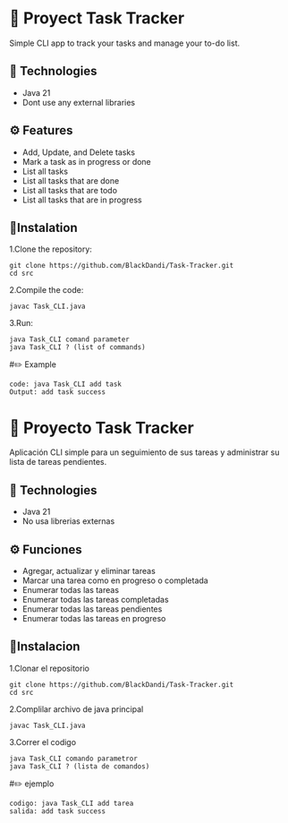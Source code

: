 # 🎯 Proyect Task Tracker
Simple CLI app to track your tasks and manage your to-do list.

## 🚀 Technologies
- Java 21
- Dont use any external libraries
  
## ⚙️  Features
- Add, Update, and Delete tasks
- Mark a task as in progress or done
- List all tasks
- List all tasks that are done
- List all tasks that are todo
- List all tasks that are in progress

## 🔧Instalation
  1.Clone the repository:
    
    git clone https://github.com/BlackDandi/Task-Tracker.git
    cd src
    
    
  2.Compile the code:
  
    javac Task_CLI.java
    
  3.Run:
  
    java Task_CLI comand parameter
    java Task_CLI ? (list of commands)
  
#✏️ Example

    code: java Task_CLI add task
    Output: add task success
  
# 🎯 Proyecto Task Tracker
Aplicación CLI simple para un seguimiento de sus tareas y administrar su lista de tareas pendientes.

## 🚀 Technologies
- Java 21
- No usa librerias externas
  
## ⚙️ Funciones
- Agregar, actualizar y eliminar tareas
- Marcar una tarea como en progreso o completada
- Enumerar todas las tareas
- Enumerar todas las tareas completadas
- Enumerar todas las tareas pendientes
- Enumerar todas las tareas en progreso

## 🔧Instalacion
  1.Clonar el repositorio
  
    git clone https://github.com/BlackDandi/Task-Tracker.git
    cd src
    
  2.Complilar archivo de java principal
  
    javac Task_CLI.java
    
  3.Correr el codigo
  
    java Task_CLI comando parametror
    java Task_CLI ? (lista de comandos)

#✏️ ejemplo

    codigo: java Task_CLI add tarea
    salida: add task success

